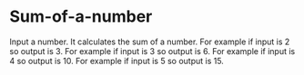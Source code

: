 # Sum-of-a-number
Input a number.
It calculates the sum of a number.
For example if input is 2 so output is 3.
For example if input is 3 so output is 6.
For example if input is 4 so output is 10.
For example if input is 5 so output is 15.
